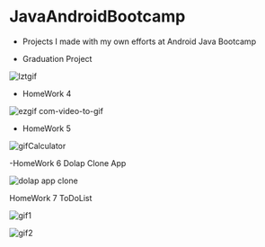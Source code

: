 # JavaAndroidBootcamp

- Projects I made with my own efforts at Android Java Bootcamp

- Graduation Project
  
![lztgif](https://github.com/mesutgdk/JavaAndroidBootcamp/assets/112901255/4869a91a-e6af-4330-b802-98519ef11485)

- HomeWork 4

![ezgif com-video-to-gif](https://github.com/mesutgdk/JavaAndroidBootcamp/assets/112901255/1d45b4de-994e-4a60-bf19-8b92e8b963da)

- HomeWork 5

![gifCalculator](https://github.com/mesutgdk/JavaAndroidBootcamp/assets/112901255/627746f7-d75e-4e03-910c-88d0362acdfa)


-HomeWork 6 Dolap Clone App


![dolap app clone](https://github.com/mesutgdk/JavaAndroidBootcamp/assets/112901255/98c7df81-31fb-42e5-94e0-05bf9e3ebd19)

HomeWork 7 ToDoList


![gif1](https://github.com/mesutgdk/JavaAndroidBootcamp/assets/112901255/39b56137-c4d6-48ee-a424-8fda9e4fd651)


![gif2](https://github.com/mesutgdk/JavaAndroidBootcamp/assets/112901255/258cc0d4-7137-4b4d-927f-f796ee38f1c0)


